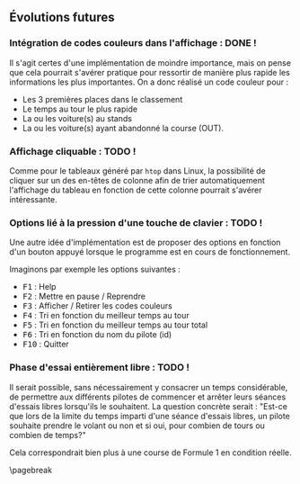 Évolutions futures
------------------

### Intégration de codes couleurs dans l'affichage : DONE ! 

Il s'agit certes d'une implémentation de moindre importance, mais on pense que cela pourrait s'avérer pratique pour 
ressortir de manière plus rapide les informations les plus importantes. On a donc réalisé un code couleur pour :

- Les 3 premières places dans le classement
- Le temps au tour le plus rapide
- La ou les voiture(s) au stands
- La ou les voiture(s) ayant abandonné la course (OUT).

### Affichage cliquable : TODO !

Comme pour le tableaux généré par `htop` dans Linux, la possibilité de cliquer sur un des en-têtes de colonne afin de trier automatiquement 
l'affichage du tableau en fonction de cette colonne pourrait s'avérer intéressante.

### Options lié à la pression d'une touche de clavier : TODO !

Une autre idée d'implémentation est de proposer des options en fonction d'un bouton appuyé lorsque le programme est en cours 
de fonctionnement.

Imaginons par exemple les options suivantes :

- <kbd>F1</kbd> : Help
- <kbd>F2</kbd> : Mettre en pause / Reprendre
- <kbd>F3</kbd> : Afficher / Retirer les codes couleurs
- <kbd>F4</kbd> : Tri en fonction du meilleur temps au tour
- <kbd>F5</kbd> : Tri en fonction du meilleur temps au tour total
- <kbd>F6</kbd> : Tri en fonction du nom du pilote (id)
- <kbd>F10</kbd> : Quitter

### Phase d'essai entièrement libre : TODO ! 

Il serait possible, sans nécessairement y consacrer un temps considérable, de permettre aux différents pilotes de 
commencer et arrêter leurs séances d'essais libres lorsqu'ils le souhaitent.
La question concrète serait : "Est-ce que lors de la limite du temps imparti d'une séance d'essais libres, un pilote souhaite 
prendre le volant ou non et si oui, pour combien de tours ou combien de temps?"

Cela correspondrait bien plus à une course de Formule 1 en condition réelle.

\pagebreak 
